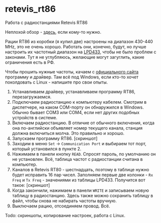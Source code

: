 # retevis_rt86
Работа с радиостанциями Retevis RT86

Неплохой обзор - [здесь](https://www.ixbt.com/live/gadgets/retevis-rt86-hidden-display-uhf-radio.html), если кому-то нужно.

Рации RT86 из коробки (я купил две) настроены на диапазон 430-440 MHz, это не очень хорошо. Работать они, конечно, будут, но лучше настроить их частотный диапазон на [LPD433](https://ru.wikipedia.org/wiki/LPD433), чтобы не было проблем с законами. Тут я не углубляюсь, желающие могут загуглить, какие ограничения есть в РФ.

Чтобы прошить нужные частоты, качаем с [официального сайта](https://www.retevis.com/RT86-Hidden-Display-UHF-Radio-with-flashlight-long-distance-call#A9207A) программу и драйвер. Там всё под Windows, если кто-то хочет поколдовать с Linux - напишите про свои опыты.

1. Устанавливаем драйвер, устанавливаем программу RT86, перезагружаемся.
2. Подключаем радиостанцию к компьютеру кабелем. Смотрим в диспетчере, на каком COM-порту он обнаружился в Windows. Обычно бывает COM3 или COM4, если нет других подобных устройств в системе.
3. Включаем радиостанцию. В отличие от обычного включения, когда она по-английски объявляет номер текущего канала, станция должна включиться молча. Это правильно и хорошо.
4. Запускаем программу RT86.
   [скриншот]
5. Заходим в меню `Set` -> `Communication Port` и выбираем тот порт, который установился в пункте 2.
6. Нажимаем в панели кнопку `READ`. Спросят пароль, по умолчанию он не установлен. Всё, таблица частот с радиостанции считана в компьютер.
7. Каналов в Retevis RT80 - шестнадцать, поэтому в таблице нужно будет исправить 16 пар чисел. Заполняем первые две колонки - `Rx Freq` и `Tx Freq` - значениями из таблицы LPD433. Получится вот такое:
   [скриншот]
8. Когда закончили, нажимаем в панели `WRITE` и записываем новую таблицу в радиостанцию. Здесь также можно сохранить таблицу в файл, чтобы снова не набирать частоты вручную.
9. Выключаем рацию, отсоединяем провод. Всё.


Todo:
скриншоты, копирование настроек, работа с Linux.
